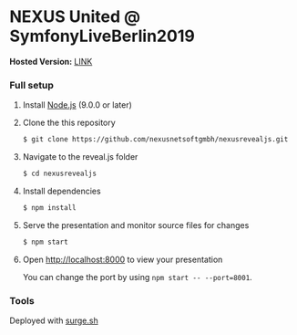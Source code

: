 # NEXUS United @ SymfonyLiveBerlin2019

**Hosted Version:** [LINK](http://milky-snow.surge.sh)

### Full setup

1. Install [Node.js](http://nodejs.org/) (9.0.0 or later)

1. Clone the this repository
   ```sh
   $ git clone https://github.com/nexusnetsoftgmbh/nexusrevealjs.git
   ```

1. Navigate to the reveal.js folder
   ```sh
   $ cd nexusrevealjs
   ```

1. Install dependencies
   ```sh
   $ npm install
   ```

1. Serve the presentation and monitor source files for changes
   ```sh
   $ npm start
   ```

1. Open <http://localhost:8000> to view your presentation

   You can change the port by using `npm start -- --port=8001`.
   
   
### Tools
Deployed with [surge.sh](http://surge.sh)
